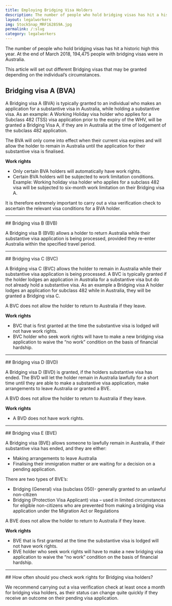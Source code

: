 ```yaml
---
title: Employing Bridging Visa Holders
description: The number of people who hold bridging visas has hit a historic high this year. At the end of March 2018, 194,475 people with bridging visas were in Australia.
layout: legalworkers
img: StockSnap_MRF1628S9A.jpg
permalink: /:slug
category: legalworkers
---
```


The number of people who hold bridging visas has hit a historic high this year. At the end of March 2018, 194,475 people with bridging visas were in Australia. 

This article will set out different Bridging visas that may be granted depending on the individual’s circumstances. 

## Bridging visa A (BVA)

A Bridging visa A (BVA) is typically granted to an individual who makes an application for a substantive visa in Australia, while holding a substantive visa. As an example: A Working Holiday visa holder who applies for a Subclass 482 (TSS) visa application prior to the expiry of the WHV, will be granted a Bridging Visa A, if they are in Australia at the time of lodgement of the subclass 482 application. 

The BVA will only come into effect when their current visa expires and will allow the holder to remain in Australia until the application for their substantive visa is finalised. 

**Work rights**

+ Only certain BVA holders will automatically have work rights. 
+ Certain BVA holders will be subjected to work limitation conditions. Example: Working holiday visa holder who applies for a subclass 482 visa will be subjected to six-month work limitation on their Bridging visa A.

It is therefore extremely important to carry out a visa verification check to ascertain the relevant visa conditions for a BVA holder.
<hr/>
## Bridging visa B (BVB)

A Bridging visa B (BVB) allows a holder to return Australia while their substantive visa application is being processed, provided they re-enter Australia within the specified travel period. 
<hr/>
## Bridging visa C (BVC)

A Bridging visa C (BVC) allows the holder to remain in Australia while their substantive visa application is being processed. A BVC is typically granted if the holder lodges an application in Australia for a substantive visa but do not already hold a substantive visa. As an example a Bridging visa A holder lodges an application for subclass 482 while in Australia, they will be granted a Bridging visa C.

A BVC does not allow the holder to return to Australia if they leave. 

**Work rights**

+ BVC that is first granted at the time the substantive visa is lodged will not have work rights.
+ BVC holder who seek work rights will have to make a new bridging visa application to waive the “no work” condition on the basis of financial hardship. 
<hr/>
## Bridging visa D (BVD)

A Bridging visa D (BVD) is granted, if the holders substantive visa has ended. The BVD will let the holder remain in Australia lawfully for a short time until they are able to make a substantive visa application, make arrangements to leave Australia or granted a BVE. 

A BVD does not allow the holder to return to Australia if they leave.

**Work rights**

+ A BVD does not have work rights.
<hr/>
## Bridging visa E (BVE)

A Bridging visa (BVE) allows someone to lawfully remain in Australia, if their substantive visa has ended, and they are either:

+ Making arrangements to leave Australia
+ Finalising their immigration matter or are waiting for a decision on a pending application.

 There are two types of BVE’s:

+ Bridging (General) visa (subclass 050)- generally granted to an unlawful non-citizen
+ Bridging (Protection Visa Applicant) visa – used in limited circumstances for eligible non-citizens who are prevented from making a bridging visa application under the Migration Act or Regulations

A BVE does not allow the holder to return to Australia if they leave.

**Work rights**

+ BVE that is first granted at the time the substantive visa is lodged will not have work rights.
+ BVE holder who seek work rights will have to make a new bridging visa application to waive the “no work” condition on the basis of financial hardship. 
<hr/>
## How often should you check work rights for Bridging visa holders?

We recommend carrying out a visa verification check at least once a month for bridging visa holders, as their status can change quite quickly if they receive an outcome on their pending visa application.